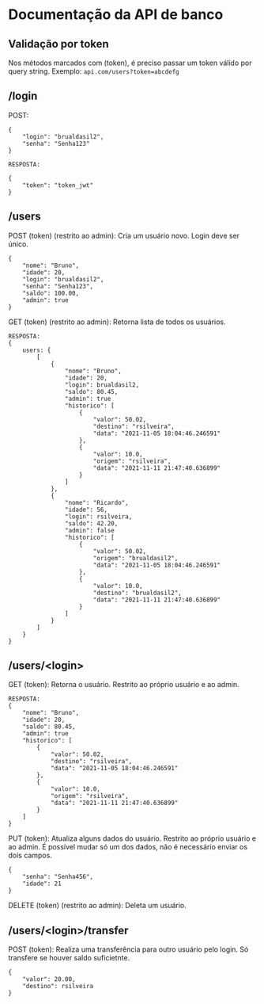 # Documentação da API de banco

## Validação por token
Nos métodos marcados com (token), é preciso passar um token válido por query string. Exemplo: `api.com/users?token=abcdefg`

## /login
POST:

    {
        "login": "brualdasil2",
        "senha": "Senha123"
    }

    RESPOSTA:

    {
        "token": "token_jwt"
    }

## /users
POST (token) (restrito ao admin): Cria um usuário novo. Login deve ser único.

    {
        "nome": "Bruno",
        "idade": 20,
        "login": "brualdasil2",
        "senha": "Senha123",
        "saldo": 100.00,
        "admin": true
    }

GET (token) (restrito ao admin): Retorna lista de todos os usuários.

    RESPOSTA:
    {   
        users: {
            [
                {
                    "nome": "Bruno",
                    "idade": 20,
                    "login": brualdasil2,
                    "saldo": 80.45,
                    "admin": true
                    "historico": [
                        {
                            "valor": 50.02,
                            "destino": "rsilveira",
                            "data": "2021-11-05 18:04:46.246591"
                        },
                        {
                            "valor": 10.0,
                            "origem": "rsilveira",
                            "data": "2021-11-11 21:47:40.636899"
                        }
                    ]
                },
                {
                    "nome": "Ricardo",
                    "idade": 56,
                    "login": rsilveira,
                    "saldo": 42.20,
                    "admin": false
                    "historico": [
                        {
                            "valor": 50.02,
                            "origem": "brualdasil2",
                            "data": "2021-11-05 18:04:46.246591"
                        },
                        {
                            "valor": 10.0,
                            "destino": "brualdasil2",
                            "data": "2021-11-11 21:47:40.636899"
                        }
                    ]
                }
            ]
        }
    }

## /users/\<login>
GET (token): Retorna o usuário. Restrito ao próprio usuário e ao admin.

    RESPOSTA:
    {
        "nome": "Bruno",
        "idade": 20,
        "saldo": 80.45,
        "admin": true
        "historico": [
            {
                "valor": 50.02,
                "destino": "rsilveira",
                "data": "2021-11-05 18:04:46.246591"
            },
            {
                "valor": 10.0,
                "origem": "rsilveira",
                "data": "2021-11-11 21:47:40.636899"
            }
        ]
    }

PUT (token): Atualiza alguns dados do usuário. Restrito ao próprio usuário e ao admin. É possível mudar só um dos dados, não é necessário enviar os dois campos.

    {
        "senha": "Senha456",
        "idade": 21
    }

DELETE (token) (restrito ao admin): Deleta um usuário.

## /users/\<login>/transfer
POST (token): Realiza uma transferência para outro usuário pelo login. Só transfere se houver saldo suficietnte.

    {
        "valor": 20.00,
        "destino": rsilveira
    }
